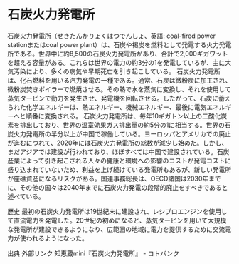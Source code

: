 # 石炭火力発電所

石炭火力発電所（せきたんかりょくはつでんしょ、英語: coal-fired power stationまたはcoal power plant）は、石炭や褐炭を燃料として発電する火力発電所である。世界中に約8,500の石炭火力発電所があり、合計で2,000ギガワットを超える容量がある。これらは世界の電力の約3分の1を発電しているが、主に大気汚染により、多くの病気や早期死亡を引き起こしている。
石炭火力発電所は、化石燃料を用いる汽力発電の一種である。通常、石炭は微粉炭に加工され、微粉炭焚きボイラーで燃焼させる。その熱で水を蒸気に変換し、それを使用して蒸気タービンで動力を発生させ、発電機を回転させる。したがって、石炭に蓄えられた化学エネルギーは、熱エネルギー、機械エネルギー、最後に電気エネルギーへと順番に変換される。
石炭火力発電所は、毎年10ギガトン以上の二酸化炭素を排出しており、世界の温室効果ガス排出量の約5分の1に相当する。世界の石炭火力発電所の半分以上が中国で稼働している。ヨーロッパとアメリカでの廃止が進むにつれて、2020年には石炭火力発電所の総数が減少し始めた。しかし、まだアジアでは建設が行われており、ほぼすべては中国で建設されている。石炭産業によって引き起こされる人々の健康と環境への影響のコストが発電コストに盛り込まれていないため、利益を上げ続けている発電所もあるが、新しい発電所が座礁資産になるリスクがある。国連事務総長は、OECD諸国は2030年までに、その他の国々は2040年までに石炭火力発電の段階的廃止をすべきであると述べている。

歴史
最初の石炭火力発電所は19世紀末に建設され、レシプロエンジンを使用して直流電力を発電した。20世紀の初めになると、蒸気タービンを用いて大規模な発電所が建設できるようになり、広範囲の地域に電力を提供するために交流電力が使われるようになった。

出典
外部リンク
知恵蔵mini『石炭火力発電所』 - コトバンク